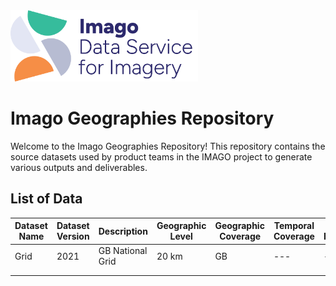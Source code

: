 
<img src="assets/Imago-logo.png" alt="Imago Logo" width="300"/>

# Imago Geographies Repository

Welcome to the Imago Geographies Repository!
This repository contains the source datasets used by product teams in the IMAGO project to generate various outputs and deliverables.

## List of Data

| Dataset Name  | Dataset Version | Description      | Geographic Level | Geographic Coverage  | Temporal Coverage | Update Frequency | Data Source                                                                                       | Code         | Download         |
|---------------|-----------------|------------------|-------------------|---------------------|-------------------|------------------|---------------------------------------------------------------------------------------------------|--------------|------------------|
| Grid          |2021             | GB National Grid | 20 km             |GB                   |---                |---               | [Ordnance Survey](https://github.com/OrdnanceSurvey/OS-British-National-Grids?tab=readme-ov-file) |[Link]()      |[Link]()          |
|               |                 |                  |                   |                     |                   |                  |                                                                                                   |              |                  |
|               |                 |                  |                   |                     |                   |                  |                                                                                                   |              |                  |


